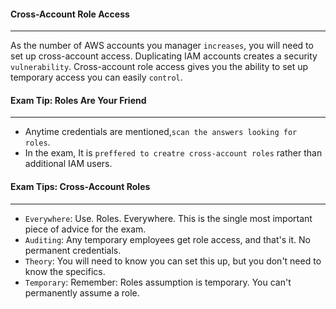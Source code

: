 #### Cross-Account Role Access

___
As the number of AWS accounts you manager `increases`, you will need to set up cross-account access. Duplicating IAM
accounts creates a security `vulnerability`. Cross-account role access gives you the ability to set up temporary access
you can easily `control`.

#### Exam Tip: Roles Are Your Friend

___

* Anytime credentials are mentioned,`scan the answers looking for roles`.
* In the exam, It is `preffered to creatre cross-account roles` rather than additional IAM users.

#### Exam Tips: Cross-Account Roles

___

* `Everywhere`: Use. Roles. Everywhere. This is the single most important piece of advice for the exam.
* `Auditing`: Any temporary employees get role access, and that's it. No permanent credentials.
* `Theory`: You will need to know you can set this up, but you don't need to know the specifics.
* `Temporary`: Remember: Roles assumption is temporary. You can't permanently assume a role.